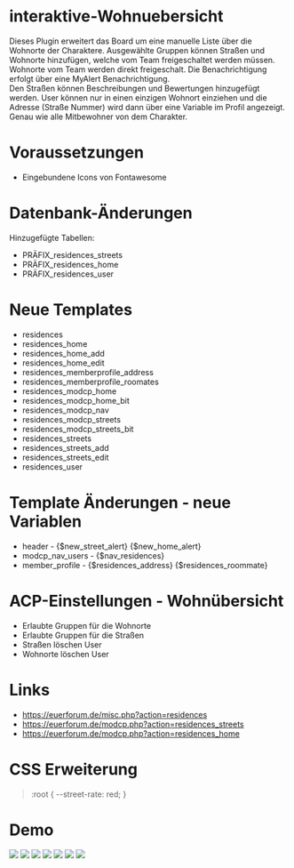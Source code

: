 # interaktive-Wohnuebersicht
Dieses Plugin erweitert das Board um eine manuelle Liste über die Wohnorte der Charaktere. Ausgewählte Gruppen können Straßen und Wohnorte hinzufügen, welche vom Team freigeschaltet werden müssen. Wohnorte vom Team werden direkt freigeschalt. Die Benachrichtigung erfolgt über eine MyAlert Benachrichtigung.<br>
Den Straßen können Beschreibungen und Bewertungen hinzugefügt werden. User können nur in einen einzigen Wohnort einziehen und die Adresse (Straße Nummer) wird dann über eine Variable im Profil angezeigt. Genau wie alle Mitbewohner von dem Charakter.

# Voraussetzungen
- Eingebundene Icons von Fontawesome

# Datenbank-Änderungen
Hinzugefügte Tabellen:
- PRÄFIX_residences_streets
- PRÄFIX_residences_home
- PRÄFIX_residences_user

# Neue Templates
- residences
- residences_home	
- residences_home_add	
- residences_home_edit
- residences_memberprofile_address
- residences_memberprofile_roomates
- residences_modcp_home
- residences_modcp_home_bit
- residences_modcp_nav	
- residences_modcp_streets
- residences_modcp_streets_bit
- residences_streets
- residences_streets_add	
- residences_streets_edit
- residences_user

# Template Änderungen - neue Variablen
- header - {$new_street_alert} {$new_home_alert}
- modcp_nav_users - {$nav_residences}
- member_profile - {$residences_address} {$residences_roommate}

# ACP-Einstellungen - Wohnübersicht
- Erlaubte Gruppen für die Wohnorte
- Erlaubte Gruppen für die Straßen
- Straßen löschen User
- Wohnorte löschen User

# Links
- https://euerforum.de/misc.php?action=residences
- https://euerforum.de/modcp.php?action=residences_streets
- https://euerforum.de/modcp.php?action=residences_home

# CSS Erweiterung
<blockquote>
  :root {
  --street-rate: red;
  }
  </blockquote>

# Demo
<img src="https://www.bilder-hochladen.net/files/big/m4bn-e2-87b6.png">
<img src="https://www.bilder-hochladen.net/files/big/m4bn-e3-5040.png">
<img src="https://cdn.discordapp.com/attachments/952308191100817448/994323696812556419/unknown.png">
<img src="https://cdn.discordapp.com/attachments/952308191100817448/994323784632897708/unknown.png">
<img src="https://cdn.discordapp.com/attachments/952308191100817448/994324316189634650/unknown.png">
<img src="https://cdn.discordapp.com/attachments/952308191100817448/994324385785708725/unknown.png">
<img src="https://cdn.discordapp.com/attachments/952308191100817448/994324457994862663/unknown.png">
